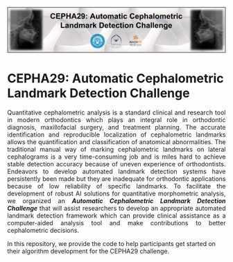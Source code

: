 <p align="center">
  <img src="docs/CEPHA29-Challenge-Banner (V2.0).png">
</p>

# CEPHA29: Automatic Cephalometric Landmark Detection Challenge
<p align="justify">
Quantitative cephalometric analysis is a standard clinical and research tool in modern orthodontics which plays an integral role in orthodontic diagnosis, maxillofacial surgery, and treatment planning. The accurate identification and reproducible localization of cephalometric landmarks allows the quantification and classification of anatomical abnormalities. The traditional manual way of marking cephalometric landmarks on lateral cephalograms is a very time-consuming job and is miles hard to achieve stable detection accuracy because of uneven experience of orthodontists. Endeavors to develop automated landmark detection systems have persistently been made but they are inadequate for orthodontic applications because of low reliability of specific landmarks. To facilitate the development of robust AI solutions for quantitative morphometric analysis, we organized an <b><i>Automatic Cephalometric Landmark Detection Challenge</i></b> that will assist researchers to develop an appropriate automated landmark detection framework which can provide clinical assistance as a computer-aided analysis tool and make contributions to better cephalometric decisions.
</p>
In this repository, we provide the code to help participants get started on their algorithm development for the CEPHA29 challenge.
